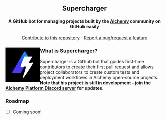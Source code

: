 <div align="center">
    <h2>Supercharger</h2>
    <h4>A GitHub bot for managing projects built by the <a href="https://alchemy.com">Alchemy</a> community on GitHub easily</h4>
    <p>
        <a href="https://github.com/cytronicoder/supercharger/pulls">Contribute to this repository</a>
        ·
        <a href="https://github.com/cytronicoder/supercharger/issues">Report a bug/request a feature</a>
    </p>
</div>

<div display="flex" align-items="center">
    <img src="assets/images/logo.png" alt="logo" width="110" height="110" align="left">
    <h3>What is Supercharger?</h3>
    <p>Supercharger is a Github bot that guides first-time contributors to create their first pull request and allows project collaborators to create custom tests and deployment workflows in Alchemy open-source projects. <b>Note that his project is still in development - join the <a href="https://discord.gg/RbZtCrzWKY">Alchemy Platform Discord server</a> for updates.</b></p>
</div>

<h3>Roadmap</h3>

- [ ] Coming soon!
